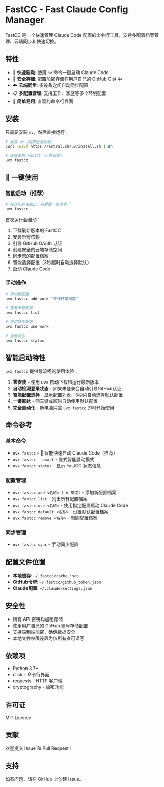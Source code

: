 # FastCC - Fast Claude Config Manager

FastCC 是一个快速管理 Claude Code 配置的命令行工具，支持多配置档案管理、云端同步和快速切换。

## 特性

- 🚀 **快速启动**: 使用 `nv` 命令一键启动 Claude Code
- 🔐 **安全存储**: 配置加密存储在用户自己的 GitHub Gist 中
- ☁️ **云端同步**: 多设备之间自动同步配置
- 📋 **多配置管理**: 支持工作、家庭等多个环境配置
- 🎯 **简单易用**: 直观的命令行界面

## 安装

只需要安装 `uv`，然后直接运行：

```bash
# 安装 uv（如果还没安装）
curl -LsSf https://astral.sh/uv/install.sh | sh

# 直接使用 FastCC（无需安装）
uvx fastcc
```

## 🚀 一键使用

### 智能启动（推荐）

```bash
# 在任何新电脑上，只需要一条命令：
uvx fastcc
```

首次运行会自动：
1. 下载最新版本的 FastCC
2. 安装所有依赖 
3. 引导 GitHub OAuth 认证
4. 创建安全的云端存储空间
5. 同步您的配置档案
6. 智能选择配置（3秒超时自动选择默认）
7. 启动 Claude Code

### 手动操作

```bash
# 添加新配置
uvx fastcc add work "工作环境配置"

# 查看所有配置
uvx fastcc list

# 使用特定配置
uvx fastcc use work

# 查看状态
uvx fastcc status
```

## 智能启动特性

`uvx fastcc` 提供最流畅的使用体验：

1. **零安装** - 使用 uvx 自动下载和运行最新版本
2. **自动检测登录状态** - 如果未登录会自动引导GitHub认证
3. **智能配置选择** - 显示配置列表，3秒内自动选择默认配置
4. **一键直达** - 回车键或超时自动使用默认配置
5. **完全自动化** - 新电脑只需 `uvx fastcc` 即可开始使用

## 命令参考

### 基本命令

- `uvx fastcc` - 🚀 智能快速启动 Claude Code（推荐）
- `uvx fastcc --smart` - 显式智能启动模式
- `uvx fastcc status` - 显示 FastCC 状态信息

### 配置管理

- `uvx fastcc add <名称> [-d 描述]` - 添加新配置档案
- `uvx fastcc list` - 列出所有配置档案
- `uvx fastcc use <名称>` - 使用指定配置启动 Claude Code
- `uvx fastcc default <名称>` - 设置默认配置档案
- `uvx fastcc remove <名称>` - 删除配置档案

### 同步管理

- `uvx fastcc sync` - 手动同步配置

## 配置文件位置

- **本地缓存**: `~/.fastcc/cache.json`
- **GitHub令牌**: `~/.fastcc/github_token.json`
- **Claude配置**: `~/.claude/settings.json`

## 安全性

- 所有 API 密钥均加密存储
- 使用用户自己的 GitHub 账号存储配置
- 支持端到端加密，确保数据安全
- 本地文件权限设置为仅所有者可读写

## 依赖项

- Python 3.7+
- click - 命令行界面
- requests - HTTP 客户端
- cryptography - 加密功能

## 许可证

MIT License

## 贡献

欢迎提交 Issue 和 Pull Request！

## 支持

如有问题，请在 GitHub 上创建 Issue。